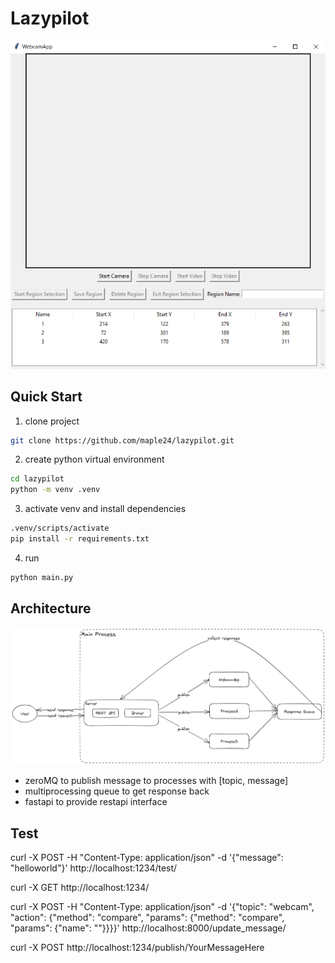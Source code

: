 # Lazypilot
![preview](assets/preview.png)

## Quick Start
1. clone project
```sh
git clone https://github.com/maple24/lazypilot.git
```
2. create python virtual environment
```sh
cd lazypilot
python -m venv .venv
```
3. activate venv and install dependencies
```sh
.venv/scripts/activate
pip install -r requirements.txt
```
4. run
```sh
python main.py
```

## Architecture
![architecture](assets/lazypilot.png)
- zeroMQ to publish message to processes with [topic, message]
- multiprocessing queue to get response back
- fastapi to provide restapi interface

## Test
curl -X POST -H "Content-Type: application/json" -d '{"message": "helloworld"}' http://localhost:1234/test/

curl -X GET http://localhost:1234/

curl -X POST -H "Content-Type: application/json" -d '{"topic": "webcam", "action": {"method": "compare", "params": {"method": "compare", "params": {"name": ""}}}}' http://localhost:8000/update_message/

curl -X POST http://localhost:1234/publish/YourMessageHere